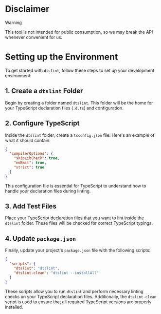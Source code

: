 # Disclaimer

> [!WARNING]
> This tool is not intended for public consumption, so we may break the API whenever convenient for us.

# Setting up the Environment

To get started with `dtslint`, follow these steps to set up your development environment:

## 1. Create a `dtslint` Folder

Begin by creating a folder named `dtslint`. This folder will be the home for your TypeScript declaration files (`.d.ts`) and configuration.

## 2. Configure TypeScript

Inside the `dtslint` folder, create a `tsconfig.json` file. Here's an example of what it should contain:

```json
{
  "compilerOptions": {
    "skipLibCheck": true,
    "noEmit": true,
    "strict": true
  }
}
```

This configuration file is essential for TypeScript to understand how to handle your declaration files during linting.

## 3. Add Test Files

Place your TypeScript declaration files that you want to lint inside the `dtslint` folder. These files will be checked for correct TypeScript typings.

## 4. Update `package.json`

Finally, update your project's `package.json` file with the following scripts:

```json
{
  "scripts": {
    "dtslint": "dtslint",
    "dtslint-clean": "dtslint --installAll"
  }
}
```

These scripts allow you to run `dtslint` and perform necessary linting checks on your TypeScript declaration files. Additionally, the `dtslint-clean` script is used to ensure that all required TypeScript versions are properly installed.

